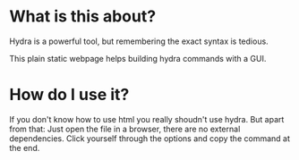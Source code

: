 # What is this about?
Hydra is a powerful tool, but remembering the exact syntax is tedious.

This plain static webpage helps building hydra commands with a GUI.

# How do I use it?
If you don't know how to use html you really shoudn't use hydra.
But apart from that: Just open the file in a browser, there are no external dependencies.
Click yourself through the options and copy the command at the end.

